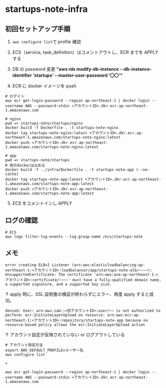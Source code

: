 # startups-note-infra

## 初回セットアップ手順

1. `aws configure list`で profile 確認

2. ECS（service, task_definition）はコメントアウトし、ECR までを APPLY する

3. DB の password 変更
   **"aws rds modify-db-instance --db-instance-identifier 'startups' --master-user-password '〇〇'"**
4. ECR に docker イメージを push

```
# ログイン
aws ecr get-login-password --region ap-northeast-1 | docker login --username AWS --password-stdin <アカウントID>.dkr.ecr.ap-northeast-1.amazonaws.com

# nginx
pwd => startups-note/startups/nginx
docker build -f Dockerfile . -t startups-note-nginx
docker tag startups-note-nginx:latest <アカウントID>.dkr.ecr.ap-northeast-1.amazonaws.com/startups-note-nginx:latest
docker push <アカウントID>.dkr.ecr.ap-northeast-1.amazonaws.com/startups-note-nginx:latest

# app
pwd => startups-note/startups
# 他のdockerは止める
docker build -f ../infra/Dockerfile . -t startups-note-app (--no-cache)
docker tag startups-note-app:latest <アカウントID>.dkr.ecr.ap-northeast-1.amazonaws.com/startups-note-app:latest
docker push <アカウントID>.dkr.ecr.ap-northeast-1.amazonaws.com/startups-note-app:latest
```

5. ECS をコメントインし APPLY

## ログの確認

```
# ECS
aws logs filter-log-events --log-group-name /ecs/startups-note
```

## メモ

```
error creating ELBv2 Listener (arn:aws:elasticloadbalancing:ap-northeast-1:<アカウントID>:loadbalancer/app/startups-note-alb/~~~~): UnsupportedCertificate: The certificate 'arn:aws:acm:ap-northeast-1:<アカウントID>:certificate/~~~~' must have a fully-qualified domain name, a supported signature, and a supported key size.
```

↑ apply 時に、SSL 証明書の検証が終わらずにエラー、再度 apply すると成功。

```
denied: User: arn:aws:iam::<別アカウントID>:user/~~ is not authorized to perform: ecr:InitiateLayerUpload on resource: arn:aws:ecr:ap-northeast-1:<アカウントID>:repository/startups-note-app because no resource-based policy allows the ecr:InitiateLayerUpload action
```

↑ アカウント設定が反映されていない or ログアウトしている

```
# アカウント設定方法
export AWS_DEFAULT_PROFILE=ユーザー名
aws configure list

+

aws ecr get-login-password --region ap-northeast-1 | docker login --username AWS --password-stdin <アカウントID>.dkr.ecr.ap-northeast-1.amazonaws.com
```
